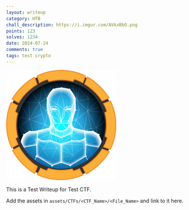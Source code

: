 ```yaml
---
layout: writeup
category: HTB
chall_description: https://i.imgur.com/AVkxBbO.png
points: 123
solves: 1234
date: 2024-07-24
comments: true
tags: test crypto
---
```


![Machine-Icon](../../../assets/images/Celestial/Celestial.png)

This is a Test Writeup for Test CTF.

Add the assets in `assets/CTFs/<CTF_Name>/<File_Name>` and link to it here.
